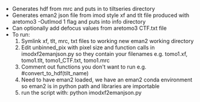 * Generates hdf from mrc and puts in to tiltseries directory
* Generates eman2 json file from imod style xf and tlt file produced with aretomo3 -OutImod 1 flag and puts into info directory
* Can optionally add defocus values from aretomo3 CTF.txt file
* To run:
    1) Symlink xf, tlt, mrc, txt files to working new eman2 working directory
    2) Edit unbinned_pix with pixel size and function calls in imodxf2emanjson.py so they contain your filenames e.g. tomo1.xf, tomo1.tlt, tomo1_CTF.txt, tomo1.mrc
    3) Comment out functions you don't want to run e.g. #convert_to_hdf(tilt_name)
    4) Need to have eman2 loaded, we have an eman2 conda environment so eman2 is in python path and libraries are importable
    5) run the script with: python imodxf2emanjson.py

